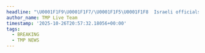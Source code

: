 ```yaml
---
headline: "\U0001F1F9\U0001F1F7/\U0001F1F5\U0001F1F8  Israeli officials have expressed concern that Turkey’s involvement in Gaza is aimed not at dismantling Hamas but at sustaining it. According to them, Turkey’s recent diplomatic engagements and humanitarian initiatives appear to signal an effort to strengthen Hamas’s political standing.\n\nSource: The New York Times"
author_name: TMP Live Team
timestamp: '2025-10-26T20:57:32.18056+00:00'
tags:
  - BREAKING
  - TMP NEWS
---
```



